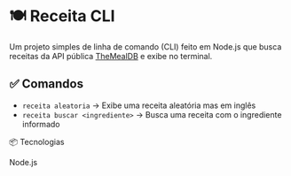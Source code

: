 # 🍽️ Receita CLI

Um projeto simples de linha de comando (CLI) feito em Node.js que busca receitas da API pública [TheMealDB](https://www.themealdb.com/api.php) e exibe no terminal.

## ✅ Comandos

- `receita aleatoria` → Exibe uma receita aleatória mas em inglês
- `receita buscar <ingrediente>` → Busca uma receita com o ingrediente informado

📦 Tecnologias

Node.js

